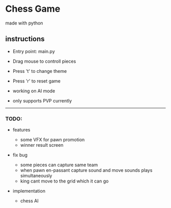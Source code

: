 # Chess Game
made with python

## instructions
- Entry point: main.py
- Drag mouse to controll pieces
- Press 't' to change theme
- Press 'r' to reset game

- working on AI mode
- only supports PVP currently

-----------------

### TODO:

- features
    - some VFX for pawn promotion
    - winner result screen

- fix bug
    - some pieces can capture same team
    - when pawn en-passant capture sound and move sounds plays simultaneously
    - king cant move to the grid which it can go

- implementation
    - chess AI